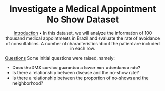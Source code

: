 <h1 align="center">Investigate a Medical Appointment No Show Dataset</h1>

<p align="center">
 <a href="#introduction">Introduction</a> •
In this data set, we will analyze the information of 100 thousand medical appointments in Brazil and evaluate the rate of avoidance of consultations. A number of characteristics about the patient are included in each row.
 
<a href="#questions">Questions</a>
Some initial questions were raised, namely:

* Does the SMS service guarantee a lower non-attendance rate?
* Is there a relationship between disease and the no-show rate?
* Is there a relationship between the proportion of no-shows and the neighborhood?

</p>
